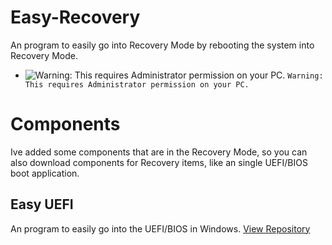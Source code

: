 # Easy-Recovery
An program to easily go into Recovery Mode by rebooting the system into Recovery Mode.

- ![Warning: This requires Administrator permission on your PC.](https://via.placeholder.com/15/f03c15/000000?text=+) `Warning: This requires Administrator permission on your PC.`
# Components
Ive added some components that are in the Recovery Mode, so you can also download components for Recovery items, like an single UEFI/BIOS boot application.
## Easy UEFI
An program to easily go into the UEFI/BIOS in Windows.
 [View Repository](https://github.com/minionguyjpro/easy-uefi)


